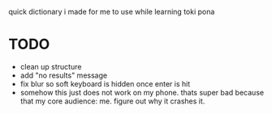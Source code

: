 quick dictionary i made for me to use while learning toki pona

# TODO
* clean up structure
* add "no results" message
* fix blur so soft keyboard is hidden once enter is hit
* somehow this just does not work on my phone. thats super bad because that my core audience: me. figure out why it crashes it.
